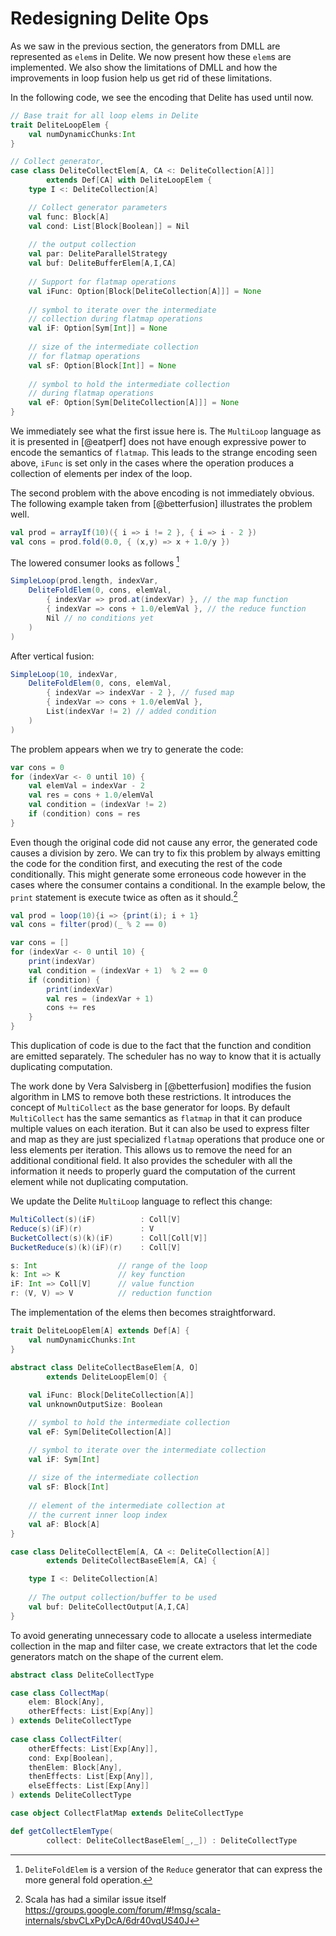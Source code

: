 # Redesigning Delite Ops

As we saw in the previous section, the generators from DMLL are represented as `elem`s in Delite. We now present how these `elem`s are implemented. We also show the limitations of DMLL and how the improvements in loop fusion help us get rid of these limitations.

In the following code, we see the encoding that Delite has used until now.

```scala
// Base trait for all loop elems in Delite
trait DeliteLoopElem {
    val numDynamicChunks:Int
}

// Collect generator, 
case class DeliteCollectElem[A, CA <: DeliteCollection[A]]] 
        extends Def[CA] with DeliteLoopElem {
    type I <: DeliteCollection[A]

    // Collect generator parameters
    val func: Block[A]
    val cond: List[Block[Boolean]] = Nil
    
    // the output collection
    val par: DeliteParallelStrategy
    val buf: DeliteBufferElem[A,I,CA]
    
    // Support for flatmap operations
    val iFunc: Option[Block[DeliteCollection[A]]] = None
    
    // symbol to iterate over the intermediate 
    // collection during flatmap operations
    val iF: Option[Sym[Int]] = None
    
    // size of the intermediate collection
    // for flatmap operations
    val sF: Option[Block[Int]] = None
    
    // symbol to hold the intermediate collection
    // during flatmap operations
    val eF: Option[Sym[DeliteCollection[A]]] = None
}
```
We immediately see what the first issue here is. The `MultiLoop` language as it is presented in [@eatperf] does not have enough expressive power to encode the semantics of `flatmap`. This leads to the strange encoding seen above, `iFunc` is set only in the cases where the operation produces a collection of elements per index of the loop. 

The second problem with the above encoding is not immediately obvious. The following example taken from [@betterfusion] illustrates the problem well.

```scala
val prod = arrayIf(10)({ i => i != 2 }, { i => i - 2 })
val cons = prod.fold(0.0, { (x,y) => x + 1.0/y })
```

The lowered consumer looks as follows [^1redesign]

```scala
SimpleLoop(prod.length, indexVar,
    DeliteFoldElem(0, cons, elemVal,
        { indexVar => prod.at(indexVar) }, // the map function
        { indexVar => cons + 1.0/elemVal }, // the reduce function
        Nil // no conditions yet
    )
)
```

After vertical fusion:

```scala
SimpleLoop(10, indexVar,
    DeliteFoldElem(0, cons, elemVal,
        { indexVar => indexVar - 2 }, // fused map      
        { indexVar => cons + 1.0/elemVal }, 
        List(indexVar != 2) // added condition
    )
)
```

The problem appears when we try to generate the code:

```scala
var cons = 0
for (indexVar <- 0 until 10) {
    val elemVal = indexVar - 2
    val res = cons + 1.0/elemVal
    val condition = (indexVar != 2)
    if (condition) cons = res
}
```

Even though the original code did not cause any error, the generated code causes a division by zero. We can try to fix this problem by always emitting the code for the condition first, and executing the rest of the code conditionally. This might generate some erroneous code however in the cases where the consumer contains a conditional. In the example below, the `print` statement is execute twice as often as it should.[^2redesign]

 

```scala
val prod = loop(10){i => {print(i); i + 1}
val cons = filter(prod)(_ % 2 == 0)
```

```scala
var cons = []
for (indexVar <- 0 until 10) {
    print(indexVar)
    val condition = (indexVar + 1)  % 2 == 0
    if (condition) {
        print(indexVar)
        val res = (indexVar + 1) 
        cons += res
    }
}
```

This duplication of code is due to the fact that the function and condition are emitted separately. The scheduler has no way to know that it is actually duplicating computation.

The work done by Vera Salvisberg in [@betterfusion] modifies the fusion algorithm in LMS to remove both these restrictions. It introduces the concept of `MultiCollect` as the base generator for loops. By default `MultiCollect` has the same semantics as `flatmap` in that it can produce multiple values on each iteration. But it can also be used to express filter and map as they are just specialized `flatmap` operations that produce one or less elements per iteration. This allows us to remove the need for an additional conditional field. It also provides the scheduler with all the information it needs to properly guard the computation of the current element while not duplicating computation.

We update the Delite `MultiLoop` language to reflect this change:

```scala
MultiCollect(s)(iF)          : Coll[V]
Reduce(s)(iF)(r)             : V
BucketCollect(s)(k)(iF)      : Coll[Coll[V]]
BucketReduce(s)(k)(iF)(r)    : Coll[V]

s: Int                  // range of the loop
k: Int => K             // key function
iF: Int => Coll[V]      // value function
r: (V, V) => V          // reduction function
```

The implementation of the elems then becomes straightforward.

```scala
trait DeliteLoopElem[A] extends Def[A] {
    val numDynamicChunks:Int
}

abstract class DeliteCollectBaseElem[A, O] 
        extends DeliteLoopElem[O] {
          
    val iFunc: Block[DeliteCollection[A]]
    val unknownOutputSize: Boolean

    // symbol to hold the intermediate collection
    val eF: Sym[DeliteCollection[A]]

    // symbol to iterate over the intermediate collection
    val iF: Sym[Int]
    
    // size of the intermediate collection
    val sF: Block[Int]
    
    // element of the intermediate collection at 
    // the current inner loop index
    val aF: Block[A]
}

case class DeliteCollectElem[A, CA <: DeliteCollection[A]] 
        extends DeliteCollectBaseElem[A, CA] {

    type I <: DeliteCollection[A]
    
    // The output collection/buffer to be used
    val buf: DeliteCollectOutput[A,I,CA]
}
```

To avoid generating unnecessary code to allocate a useless intermediate collection in the map and filter case, we create extractors that let the code generators match on the shape of the current elem. 

```scala
abstract class DeliteCollectType

case class CollectMap(
    elem: Block[Any], 
    otherEffects: List[Exp[Any]]
) extends DeliteCollectType
        
case class CollectFilter(
    otherEffects: List[Exp[Any]], 
    cond: Exp[Boolean], 
    thenElem: Block[Any],
    thenEffects: List[Exp[Any]], 
    elseEffects: List[Exp[Any]]
) extends DeliteCollectType

case object CollectFlatMap extends DeliteCollectType

def getCollectElemType(
        collect: DeliteCollectBaseElem[_,_]) : DeliteCollectType
```


[^1redesign]: `DeliteFoldElem` is a version of the `Reduce` generator that can express the more general fold operation.

[^2redesign]: Scala has had a similar issue itself https://groups.google.com/forum/#!msg/scala-internals/sbvCLxPyDcA/6dr40vqUS40J 
